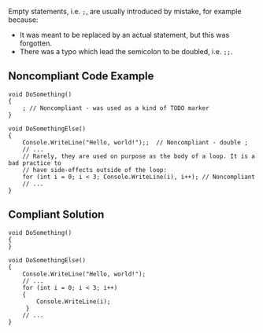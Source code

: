 Empty statements, i.e. `;`, are usually introduced by mistake, for example because:
 
- It was meant to be replaced by an actual statement, but this was forgotten.
- There was a typo which lead the semicolon to be doubled, i.e. `;;`.

## Noncompliant Code Example

    void DoSomething()
    {
        ; // Noncompliant - was used as a kind of TODO marker
    }
    
    void DoSomethingElse()
    {
        Console.WriteLine("Hello, world!");;  // Noncompliant - double ;
        // ...
        // Rarely, they are used on purpose as the body of a loop. It is a bad practice to
        // have side-effects outside of the loop:
        for (int i = 0; i < 3; Console.WriteLine(i), i++); // Noncompliant
        // ...
    }

## Compliant Solution

    void DoSomething()
    {
    }
    
    void DoSomethingElse()
    {
        Console.WriteLine("Hello, world!");
        // ...
        for (int i = 0; i < 3; i++)
        {
            Console.WriteLine(i);
         }
        // ...
    }